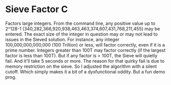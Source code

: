 # Sieve Factor C

Factors large integers.  From the command line, any positive value up to 2^128-1 (340,282,366,920,938,463,463,374,607,431,768,211,455) may be entered.  The exact size of the integer in question may or may not lead to issues in the Sieved solution.  For instance, any integer 100,000,000,000,000 (100 Trillion) or less, will factor correctly, even if it is a prime number.  Integers greater than 100T may factor correctly (if the largest factor is less than 100T).  But if any factor is > 100T, the Sieve will quietly fail.  And it'll take 5 seconds or more.  The reason for that quirky fail is due to memory restriction on the sieve.  So I adjusted the algorithm with a silent cutoff.  Which simply makes it a bit of a dysfunctional oddity.  But a fun demo prog.
